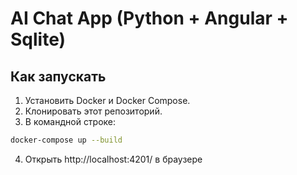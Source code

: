 # AI Chat App (Python + Angular + Sqlite)

## Как запускать

1. Установить Docker и Docker Compose.
2. Клонировать этот репозиторий.
3. В командной строке:
```bash
docker-compose up --build
```
4. Открыть http://localhost:4201/ в браузере